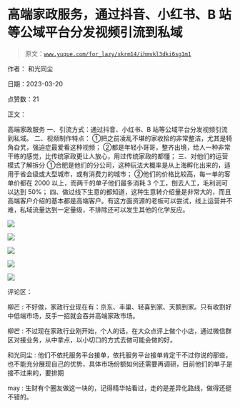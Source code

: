 # 高端家政服务，通过抖音、小红书、B 站等公域平台分发视频引流到私域

> 原文：[`www.yuque.com/for_lazy/xkrm14/ihmvkl3dki6sg1m1`](https://www.yuque.com/for_lazy/xkrm14/ihmvkl3dki6sg1m1)

作者： 和光同尘

日期：2023-03-20

点赞数：21

正文：

高端家政服务 一、引流方式：通过抖音、小红书、B 站等公域平台分发视频引流到私域。 二、视频制作特点： ①把之前凌乱不堪的家收拾的非常整洁，尤其是犄角旮旯，强迫症最爱看这种视频； ②都是年轻小哥哥，整齐出境，给人一种非常干练的感觉，比传统家政更让人放心，用过传统家政的都懂； 三、对他们的运营模式了解拆分 ①合肥是他们的分公司，这种玩法大概率是从上海孵化出来的，适用于省会级或大型城市，或有消费力的城市； ②他们的价格比较高，每一单的客单价都在 2000 以上，而两千的单子他们最多消耗 3 个工，刨去人工，毛利润可以达到 50%； 四、做过线下生意的都知道，这种生意转介绍量是非常大的，而且高端客户介绍的基本都是高端客户。有这方面资源的老板可以尝试，线上运营并不难，私域流量达到一定量级，不排除还可以发生其他的化学反应。

![](img/52d92acb9534f7e782c56ea1ac8daad1.png)

![](img/52f9013bbab2905c04b37df6a0fc0a45.png)

![](img/63599f19213e6ea09ba6d85ca61a5e60.png)

![](img/a4628e07eb714ff393cd92d190324dec.png)  

![](img/ba5f9be98876319d38e4e5186ceae2f6.png)

评论区：

柳芒 : 不好做，家政行业现在有：京东、丰巢、轻喜到家、天鹅到家。只有收割好中低端市场，反手一招就会吞并高端家政市场。

柳芒 : 不过现在家政行业刚开始，个人的话，在大众点评上做个小店，通过微信群区对接业务，从中拿点，以小切口的方式去做可能会做的好。

和光同尘 : 他们不依托服务平台接单，依托服务平台接单肯定干不过你说的那些，也不能充分展现自己的优势，具体市场份额如何还需要再调研，目前他们的单子是接不过来的，要排期

may : 生财有个圈友做这一块的，记得精华帖看过，走的是差异化路线，做得还挺不错的。

